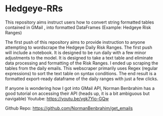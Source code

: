 # Hedgeye-RRs
This repository aims instruct users how to convert string formatted tables contained in GMail , into formatted DataFrames (Example: Hedgeye Risk Ranges)

The first push of this repository aims to provide instruction to anyone attempting to wordscrape the Hedgeye Daily Risk Ranges. The first push will include a notebook. It is designed to be run daily with a few minor adjustments to the model. It is designed to take a text table and eliminate data processing and formatting of the Risk Ranges. I ended up scraping the tables from the daily emails. This webscraper primarily uses Regex (regular expressions) to sort the text table on syntax conditions. The end result is a formatted export-ready dataframe of the daily ranges with just a few clicks.

If anyone is wondering how I got into GMail API, Norman Benbrahim has a good tutorial on accessing their API (heads up, it is a bit ambiguous but navigable) 
   Youtube: https://youtu.be/vgk7Yio-GQw
      
   Github Repo: https://github.com/NormanBenbrahim/get_emails
      

